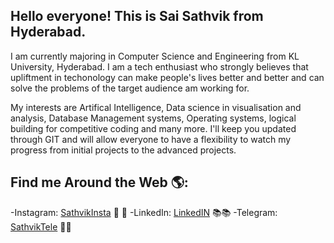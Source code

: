 ## Hello everyone! This is Sai Sathvik from Hyderabad. 

I am currently majoring in Computer Science and Engineering from KL University, Hyderabad. I am a tech enthusiast who strongly believes that upliftment in techonology can make people's lives better and better and can solve the problems of the target audience am working for. 

My interests are Artifical Intelligence, Data science in visualisation and analysis, Database Management systems, Operating systems, logical building for competitive coding and many more. I'll keep you updated through GIT and will allow everyone to have a flexibility to watch my progress from initial projects to the advanced projects. 

## Find me Around the Web 🌎:

-Instagram: <a href= "https://www.instagram.com/saathviksai_/">SathvikInsta</a>  📸 📸 
-LinkedIn:  <a href= "https://www.linkedin.com/in/tvenkatasaisathvik/">LinkedIN</a>  📚📚
-Telegram:  <a href= "https://t.me/Sathvik_saai">SathvikTele</a>    💬💬

